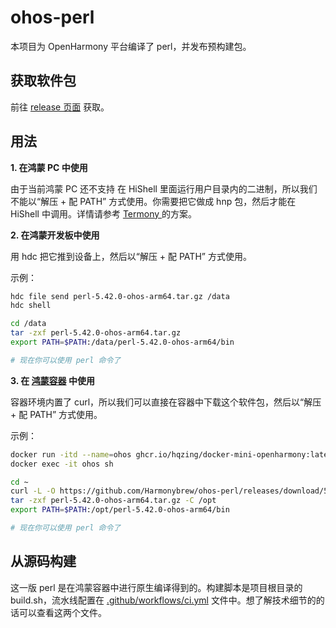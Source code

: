 # ohos-perl
本项目为 OpenHarmony 平台编译了 perl，并发布预构建包。

## 获取软件包
前往 [release 页面](https://github.com/Harmonybrew/ohos-perl/releases) 获取。

## 用法
**1\. 在鸿蒙 PC 中使用**

由于当前鸿蒙 PC 还不支持 在 HiShell 里面运行用户目录内的二进制，所以我们不能以“解压 + 配 PATH” 方式使用。你需要把它做成 hnp 包，然后才能在 HiShell 中调用。详情请参考 [Termony
](https://github.com/TermonyHQ/Termony) 的方案。

**2\. 在鸿蒙开发板中使用**

用 hdc 把它推到设备上，然后以“解压 + 配 PATH” 方式使用。

示例：
```sh
hdc file send perl-5.42.0-ohos-arm64.tar.gz /data
hdc shell

cd /data
tar -zxf perl-5.42.0-ohos-arm64.tar.gz
export PATH=$PATH:/data/perl-5.42.0-ohos-arm64/bin

# 现在你可以使用 perl 命令了
```

**3\. 在 [鸿蒙容器](https://github.com/hqzing/docker-mini-openharmony) 中使用**

容器环境内置了 curl，所以我们可以直接在容器中下载这个软件包，然后以“解压 + 配 PATH” 方式使用。

示例：
```sh
docker run -itd --name=ohos ghcr.io/hqzing/docker-mini-openharmony:latest
docker exec -it ohos sh

cd ~
curl -L -O https://github.com/Harmonybrew/ohos-perl/releases/download/5.42.0/perl-5.42.0-ohos-arm64.tar.gz
tar -zxf perl-5.42.0-ohos-arm64.tar.gz -C /opt
export PATH=$PATH:/opt/perl-5.42.0-ohos-arm64/bin

# 现在你可以使用 perl 命令了
```

## 从源码构建

这一版 perl 是在鸿蒙容器中进行原生编译得到的。构建脚本是项目根目录的 build.sh，流水线配置在 [.github/workflows/ci.yml](.github/workflows/ci.yml) 文件中。想了解技术细节的的话可以查看这两个文件。
```
